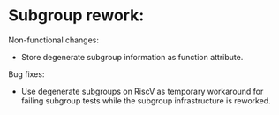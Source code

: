 # Subgroup rework:

Non-functional changes:
* Store degenerate subgroup information as function attribute.

Bug fixes:
* Use degenerate subgroups on RiscV as temporary workaround for failing subgroup
  tests while the subgroup infrastructure is reworked.

